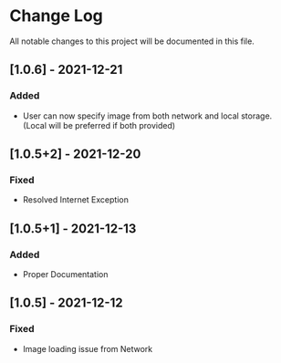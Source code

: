 # Change Log
All notable changes to this project will be documented in this file.

## [1.0.6] - 2021-12-21

### Added

- User can now specify image from both network and local storage. (Local will be preferred if both provided)

## [1.0.5+2] - 2021-12-20

### Fixed

- Resolved Internet Exception

## [1.0.5+1] - 2021-12-13

### Added

- Proper Documentation
## [1.0.5] - 2021-12-12

### Fixed

- Image loading issue from Network